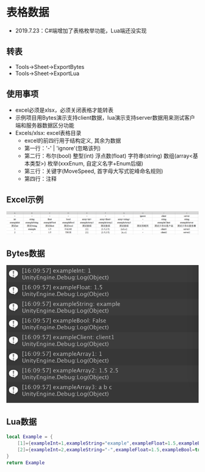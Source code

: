 # 表格数据
* 2019.7.23：C#端增加了表格枚举功能，Lua端还没实现

## 转表
* Tools->Sheet->ExportBytes
* Tools->Sheet->ExportLua

## 使用事项
* excel必须是xlsx，必须关闭表格才能转表
* 示例项目用Bytes演示支持client数据，lua演示支持server数据用来测试客户端和服务器数据区分功能
* Excels/xlsx: excel表格目录
    - excel的前四行用于结构定义, 其余为数据
    - 第一行：'-' | 'ignore'(忽略该列)
    - 第二行：布尔(bool) 整型(int) 浮点数(float) 字符串(string) 数组(array<基本类型>) 枚举(xxxEnum, 自定义名字+Enum后缀)
    - 第三行：关键字(MoveSpeed, 首字母大写式驼峰命名规则)
    - 第四行：注释

## Excel示例
![excel](./images/001.png)

## Bytes数据
![bytes](./images/002.png)

## Lua数据
~~~lua
local Example = {
    [1]={exampleInt=1,exampleString="example",exampleFloat=1.5,exampleBool=false,exampleArray1={1},exampleArray2={1.5,2.5},exampleArray3={"a","b","c"},exampleServer="server1"},
    [2]={exampleInt=2,exampleString="-",exampleFloat=1.5,exampleBool=true,exampleArray1={1},exampleArray2={1.5,2.5},exampleArray3={"a","","c"},exampleServer="server2"},
}
return Example
~~~